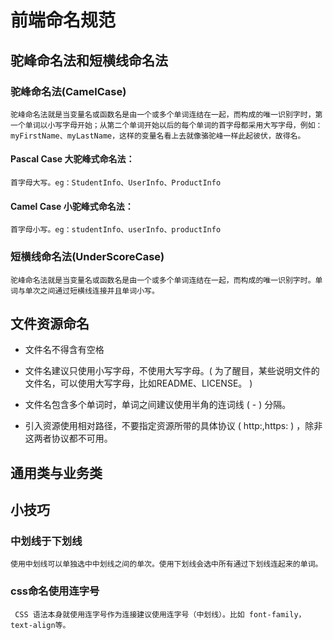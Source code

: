 # 前端命名规范

## 驼峰命名法和短横线命名法

### 驼峰命名法(CamelCase)

    驼峰命名法就是当变量名或函数名是由一个或多个单词连结在一起，而构成的唯一识别字时，第一个单词以小写字母开始；从第二个单词开始以后的每个单词的首字母都采用大写字母，例如：myFirstName、myLastName，这样的变量名看上去就像骆驼峰一样此起彼伏，故得名。

#### Pascal Case 大驼峰式命名法：

    首字母大写。eg：StudentInfo、UserInfo、ProductInfo

#### Camel Case 小驼峰式命名法：

    首字母小写。eg：studentInfo、userInfo、productInfo

### 短横线命名法(UnderScoreCase)

    驼峰命名法就是当变量名或函数名是由一个或多个单词连结在一起，而构成的唯一识别字时。单词与单次之间通过短横线连接并且单词小写。

## 文件资源命名

* 文件名不得含有空格

* 文件名建议只使用小写字母，不使用大写字母。( 为了醒目，某些说明文件的文件名，可以使用大写字母，比如README、LICENSE。 )

* 文件名包含多个单词时，单词之间建议使用半角的连词线 ( - ) 分隔。

* 引入资源使用相对路径，不要指定资源所带的具体协议 ( http:,https: ) ，除非这两者协议都不可用。

## 通用类与业务类

## 

## 小技巧

### 中划线于下划线
    使用中划线可以单独选中中划线之间的单次。使用下划线会选中所有通过下划线连起来的单词。

### css命名使用连字号

     CSS 语法本身就使用连字号作为连接建议使用连字号（中划线）。比如 font-family，text-align等。